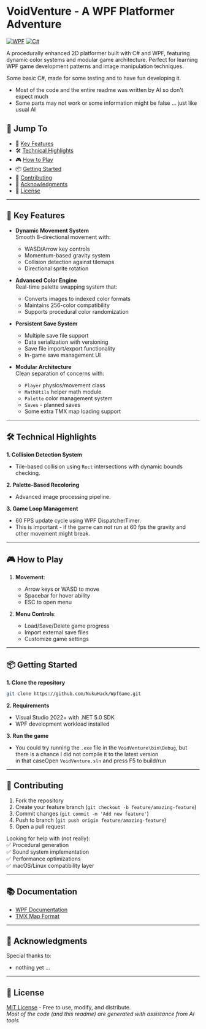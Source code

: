 # VoidVenture - A WPF Platformer Adventure

[![WPF](https://img.shields.io/badge/Powered%20by-WPF-blue)](https://learn.microsoft.com/en-us/dotnet/desktop/wpf/)
[![C#](https://img.shields.io/badge/C%23-5.0+-brightgreen)](https://docs.microsoft.com/en-us/dotnet/csharp/)

A procedurally enhanced 2D platformer built with C# and WPF, featuring dynamic color systems and modular game architecture. Perfect for learning WPF game development patterns and image manipulation techniques.

Some basic C#, made for some testing and to have fun developing it.
- Most of the code and the entire readme was written by AI so don't expect much
- Some parts may not work or some information might be false ... just like usual AI

## 🚀 Jump To 
- 🤖 [Key Features](#key-features)
- 🛠️ [Technical Highlights](#technical-highlights)
- 🎮 [How to Play](#how-to-play)
- 📦 [Getting Started](#getting-started)
- 🤝 [Contributing](#contributing)
- 🎨 [Acknowledgments](#acknowledgments)
- 📜 [License](#license)

---

<a id="key-features"></a>
## 🤖 Key Features 

- **Dynamic Movement System**  
  Smooth 8-directional movement with:
  - WASD/Arrow key controls
  - Momentum-based gravity system
  - Collision detection against tilemaps
  - Directional sprite rotation

- **Advanced Color Engine**  
  Real-time palette swapping system that:
  - Converts images to indexed color formats
  - Maintains 256-color compatibility
  - Supports procedural color randomization

- **Persistent Save System**  
  - Multiple save file support
  - Data serialization with versioning
  - Save file import/export functionality
  - In-game save management UI

- **Modular Architecture**  
  Clean separation of concerns with:
  - `Player` physics/movement class
  - `MathUtils` helper math module
  - `Palette` color management system
  - `Saves` - planned saves
  - Some extra TMX map loading support

---

<a id="technical-highlights"></a>
## 🛠️ Technical Highlights 

**1. Collision Detection System**  
- Tile-based collision using `Rect` intersections with dynamic bounds checking.

**2. Palette-Based Recoloring**  
- Advanced image processing pipeline.

**3. Game Loop Management**  
- 60 FPS update cycle using WPF DispatcherTimer.  
- This is important - if the game can not run at 60 fps the gravity and other movement might break.

---

<a id="how-to-play"></a>
## 🎮 How to Play 

1. **Movement**:  
   - Arrow keys or WASD to move  
   - Spacebar for hover ability  
   - ESC to open menu

2. **Menu Controls**:  
   - Load/Save/Delete game progress  
   - Import external save files  
   - Customize game settings

---

<a id="getting-started"></a>
## 📦 Getting Started 

**1. Clone the repository**  
```bash
git clone https://github.com/NukuHack/WpfGame.git
```

**2. Requirements**  
- Visual Studio 2022+ with .NET 5.0 SDK
- WPF development workload installed

**3. Run the game**  
- You could try running the `.exe` file in the `VoidVenture\bin\Debug`, but there is a chance I did not compile it to the latest version  
  in that caseOpen `VoidVenture.sln` and press F5 to build/run

---

<a id="contributing"></a>
## 🤝 Contributing 

1. Fork the repository
2. Create your feature branch (`git checkout -b feature/amazing-feature`)
3. Commit changes (`git commit -m 'Add new feature'`)
4. Push to branch (`git push origin feature/amazing-feature`)
5. Open a pull request

Looking for help with (not really):  
✅ Procedural generation  
✅ Sound system implementation  
✅ Performance optimizations  
✅ macOS/Linux compatibility layer

---

## 📚 Documentation 

- [WPF Documentation](https://learn.microsoft.com/en-us/dotnet/desktop/wpf/)
- [TMX Map Format](https://doc.mapeditor.org/en/stable/reference/tmx-map-format/)

---

<a id="acknowledgments"></a>
## 🎨 Acknowledgments 

Special thanks to:  
- nothing yet ...


---

<a id="license"></a>
## 📜 License 

[MIT License](LICENSE) - Free to use, modify, and distribute.  
*Most of the code (and this readme) are generated with assistance from AI tools*
